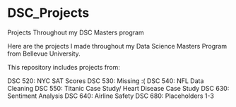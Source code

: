 # DSC_Projects
Projects Throughout my DSC Masters program

Here are the projects I made throughout my Data Science Masters Program from Bellevue University.

This repository includes projects from:

DSC 520: NYC SAT Scores
DSC 530: Missing :(
DSC 540: NFL Data Cleaning
DSC 550: Titanic Case Study/ Heart Disease Case Study
DSC 630: Sentiment Analysis
DSC 640: Airline Safety
DSC 680: Placeholders 1-3
